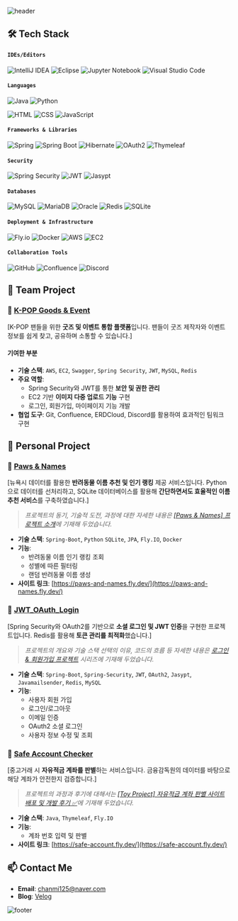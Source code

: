 ![header](https://capsule-render.vercel.app/api?type=waving&color=gradient&height=150&section=header&text=Github&fontSize=35&fontAlignY=35)

## 🛠️ Tech Stack

#### **`IDEs/Editors`**
![IntelliJ IDEA](https://img.shields.io/badge/IntelliJIDEA-000000.svg?style=for-the-badge&logo=intellij-idea&logoColor=white)
![Eclipse](https://img.shields.io/badge/Eclipse-FE7A16.svg?style=for-the-badge&logo=Eclipse&logoColor=white)
![Jupyter Notebook](https://img.shields.io/badge/jupyter-%23FA0F00.svg?style=for-the-badge&logo=jupyter&logoColor=white)
![Visual Studio Code](https://img.shields.io/badge/Visual%20Studio%20Code-0078d7.svg?style=for-the-badge&logo=visual-studio-code&logoColor=white)

#### **`Languages`**
![Java](https://img.shields.io/badge/java-%23ED8B00.svg?style=for-the-badge&logo=openjdk&logoColor=white)
![Python](https://img.shields.io/badge/Python-3776AB?style=for-the-badge&logo=python&logoColor=white)

![HTML](https://img.shields.io/badge/HTML5-E34F26?style=for-the-badge&logo=html5&logoColor=white)
![CSS](https://img.shields.io/badge/CSS3-1572B6?style=for-the-badge&logo=css3&logoColor=white)
![JavaScript](https://img.shields.io/badge/JavaScript-323330?style=for-the-badge&logo=javascript&logoColor=F7DF1E)

#### **`Frameworks & Libraries`**
![Spring](https://img.shields.io/badge/Spring-6DB33F?style=for-the-badge&logo=spring&logoColor=white) 
![Spring Boot](https://img.shields.io/badge/Spring_Boot-6DB33F?style=for-the-badge&logo=spring-boot&logoColor=white)
![Hibernate](https://img.shields.io/badge/Hibernate-59666C?style=for-the-badge&logo=hibernate&logoColor=white)
![OAuth2](https://img.shields.io/badge/OAuth2-4285F4?style=for-the-badge&logo=oauth&logoColor=white)
![Thymeleaf](https://img.shields.io/badge/Thymeleaf-005F0F?style=for-the-badge&logo=Thymeleaf&logoColor=white)

#### **`Security`**
![Spring Security](https://img.shields.io/badge/Spring_Security-6DB33F?style=for-the-badge&logo=spring&logoColor=white)
![JWT](https://img.shields.io/badge/JWT-000000?style=for-the-badge&logo=JSON%20web%20tokens&logoColor=white)
![Jasypt](https://img.shields.io/badge/Jasypt-505050?style=for-the-badge&logoColor=white)

#### **`Databases`**
![MySQL](https://img.shields.io/badge/MySQL-4479A1?style=for-the-badge&logo=mysql&logoColor=white)
![MariaDB](https://img.shields.io/badge/MariaDB-003545?style=for-the-badge&logo=mariadb&logoColor=white)
![Oracle](https://img.shields.io/badge/Oracle-F80000?style=for-the-badge&logo=oracle&logoColor=white)
![Redis](https://img.shields.io/badge/Redis-DC382D?style=for-the-badge&logo=redis&logoColor=white)
![SQLite](https://img.shields.io/badge/sqlite-%2307405e.svg?style=for-the-badge&logo=sqlite&logoColor=white)

#### **`Deployment & Infrastructure`**
![Fly.io](https://img.shields.io/badge/Fly.io-0066ff?style=for-the-badge&logo=fly.io&logoColor=white)
![Docker](https://img.shields.io/badge/Docker-2496ED?style=for-the-badge&logo=docker&logoColor=white)
![AWS](https://img.shields.io/badge/AWS-FF9900?style=for-the-badge&logo=amazon-aws&logoColor=white)
![EC2](https://img.shields.io/badge/EC2-FF9900?style=for-the-badge&logo=amazon-aws&logoColor=white)

#### **`Collaboration Tools`**
![GitHub](https://img.shields.io/badge/GitHub-100000?style=for-the-badge&logo=github&logoColor=white)
![Confluence](https://img.shields.io/badge/confluence-%23172BF4.svg?style=for-the-badge&logo=confluence&logoColor=white)
![Discord](https://img.shields.io/badge/Discord-%235865F2.svg?style=for-the-badge&logo=discord&logoColor=white)

## 📂 Team Project

### 🎤 [K-POP Goods & Event](https://github.com/Kpop-Goods/Kg_BE)  
[K-POP 팬들을 위한 **굿즈 및 이벤트 통합 플랫폼**입니다. 팬들이 굿즈 제작자와 이벤트 정보를 쉽게 찾고, 공유하며 소통할 수 있습니다.]

#### **기여한 부분**
- **기술 스택**: `AWS`, `EC2`, `Swagger`, `Spring Security`, `JWT`, `MySQL`, `Redis`
- **주요 역할**:
  - Spring Security와 JWT를 통한 **보안 및 권한 관리**
  - EC2 기반 **이미지 다중 업로드 기능** 구현
  - 로그인, 회원가입, 마이페이지 기능 개발
- **협업 도구**: Git, Confluence, ERDCloud, Discord를 활용하여 효과적인 팀워크 구현

## 📂 Personal Project

### 🐶 [Paws & Names](https://github.com/kcm02/Paws-Names)  
[뉴욕시 데이터를 활용한 **반려동물 이름 추천 및 인기 랭킹** 제공 서비스입니다. Python으로 데이터를 선처리하고, SQLite 데이터베이스를 활용해 **간단하면서도 효율적인 이름 추천 서비스**를 구축하였습니다.]
> _프로젝트의 동기, 기술적 도전, 과정에 대한 자세한 내용은 [[Paws & Names] 프로젝트 소개](https://velog.io/@chanmi125/Paws-and-Names-프로젝트-소개)에 기재해 두었습니다._

- **기술 스택**: `Spring-Boot`, `Python` `SQLite`, `JPA`, `Fly.IO`, `Docker`
- **기능**: 
  - 반려동물 이름 인기 랭킹 조회
  - 성별에 따른 필터링
  - 랜덤 반려동물 이름 생성
- **사이트 링크**: [https://paws-and-names.fly.dev/](https://paws-and-names.fly.dev/)

### 👤 [JWT_OAuth_Login](https://github.com/kcm02/JWT_OAuth_Login)
[Spring Security와 OAuth2를 기반으로 **소셜 로그인 및 JWT 인증**을 구현한 프로젝트입니다. Redis를 활용해 **토큰 관리를 최적화**했습니다.]
> _프로젝트의 개요와 기술 스택 선택의 이유, 코드의 흐름 등 자세한 내용은 [로그인 & 회원가입 프로젝트](https://velog.io/@chanmi125/series/%EB%A1%9C%EA%B7%B8%EC%9D%B8-%ED%9A%8C%EC%9B%90%EA%B0%80%EC%9E%85-%ED%94%84%EB%A1%9C%EC%A0%9D%ED%8A%B8-%EC%A0%95%EB%A6%AC) 시리즈에 기재해 두었습니다._

- **기술 스택**: `Spring-Boot`, `Spring-Security`, `JWT`, `OAuth2`, `Jasypt`, `Javamailsender`, `Redis`, `MySQL`
- **기능**: 
  - 사용자 회원 가입
  - 로그인/로그아웃
  - 이메일 인증
  - OAuth2 소셜 로그인
  - 사용자 정보 수정 및 조회


### 🏦 [Safe Account Checker](https://github.com/kcm02/safe-account-checker)
[중고거래 시 **자유적금 계좌를 판별**하는 서비스입니다. 금융감독원의 데이터를 바탕으로 해당 계좌가 안전한지 검증합니다.]

> _프로젝트의 과정과 후기에 대해서는 [[Toy Project] 자유적금 계좌 판별 사이트 배포 및 개발 후기 ✅](https://velog.io/@chanmi125/Project-자유적금-계좌-판별-Safe-Account-Checker-사이트-배포-및-개발-후기)에 기재해 두었습니다._

- **기술 스택**: `Java`, `Thymeleaf`, `Fly.IO`
- **기능**: 
  - 계좌 번호 입력 및 판별
- **사이트 링크**: [https://safe-account.fly.dev/](https://safe-account.fly.dev/)

## 📫 Contact Me
- **Email**: chanmi125@naver.com  
- **Blog**: [Velog](https://velog.io/@chanmi125)

![footer](https://capsule-render.vercel.app/api?type=waving&color=gradient&height=150&section=footer)
